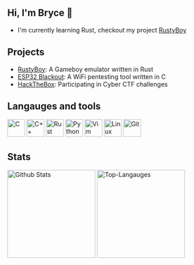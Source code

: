 ## Hi, I'm Bryce 👋 

- I'm currently learning Rust, checkout my project [RustyBoy](https://github.com/brycedc/rustyboy)

## Projects 

- [RustyBoy](https://github.com/brycedc/rustyboy): A Gameboy emulator written in Rust
- [ESP32 Blackout](https://github.com/brycedc/esp32-blackout): A WiFi pentesting tool written in C
- [HackTheBox](https://www.hackthebox.com/): Participating in Cyber CTF challenges

## Langauges and tools 
<div>
<img src="https://cdn.jsdelivr.net/gh/devicons/devicon@latest/icons/c/c-original.svg" title="C" alt="C" width="40" height="40"/>
<img src="https://cdn.jsdelivr.net/gh/devicons/devicon@latest/icons/cplusplus/cplusplus-original.svg" title="C++" alt="C++" width="40" height="40"/>
<img src="https://cdn.jsdelivr.net/gh/devicons/devicon@latest/icons/rust/rust-original.svg" title="Rust" alt="Rust" width="40" height="40"/>
<img src="https://cdn.jsdelivr.net/gh/devicons/devicon@latest/icons/python/python-original.svg" title="Python" alt="Python" width="40" height="40"/>
<img src="https://cdn.jsdelivr.net/gh/devicons/devicon@latest/icons/vim/vim-original.svg" title="Vim" alt="Vim" width="40" height="40"/>
<img src="https://cdn.jsdelivr.net/gh/devicons/devicon@latest/icons/linux/linux-original.svg" title="Linux" alt="Linux" width="40" height="40"/>
<img src="https://cdn.jsdelivr.net/gh/devicons/devicon@latest/icons/git/git-original.svg" title="Git" alt="Git" width="40" height="40"/>
</div>

## Stats 
<div>
<img src="https://github-readme-stats.vercel.app/api?username=brycedc&theme=nord&show_icons=true" title="Stats" alt="Github Stats" height="200"/>
<img src="https://github-readme-stats.vercel.app/api/top-langs/?username=brycedc&theme=nord&exclude_repo=bouple" title="Top-Langauges" alt="Top-Langauges" height="200"/>
</div>
